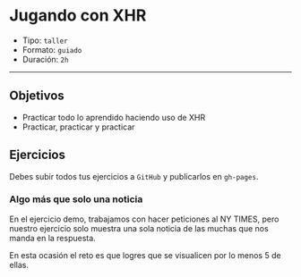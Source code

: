 # Jugando con XHR

- Tipo: `taller`
- Formato: `guiado`
- Duración: `2h`

***

## Objetivos

- Practicar todo lo aprendido haciendo uso de XHR
- Practicar, practicar y practicar

## Ejercicios

Debes subir todos tus ejercicios a `GitHub` y publicarlos en `gh-pages`.

### Algo más que solo una noticia

En el ejercicio demo, trabajamos con hacer peticiones al NY TIMES, pero nuestro
ejercicio solo muestra una sola noticia de las muchas que nos manda en la
respuesta.

En esta ocasión el reto es que logres que se visualicen por lo menos 5 de
ellas.
